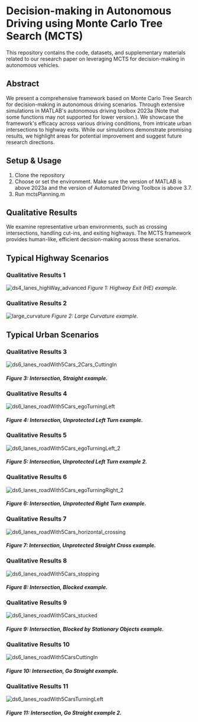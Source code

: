 # Decision-making in Autonomous Driving using Monte Carlo Tree Search (MCTS)

This repository contains the code, datasets, and supplementary materials related to our research paper on leveraging MCTS for decision-making in autonomous vehicles. 

## Abstract

We present a comprehensive framework based on Monte Carlo Tree Search for decision-making in autonomous driving scenarios. Through extensive simulations in MATLAB's autonomous driving toolbox 2023a (Note that some functions may not supported for lower version.). We showcase the framework's efficacy across various driving conditions, from intricate urban intersections to highway exits. While our simulations demonstrate promising results, we highlight areas for potential improvement and suggest future research directions.

## Setup & Usage

1. Clone the repository
2. Choose or set the environment. Make sure the version of MATLAB is above 2023a and the version of Automated Driving Toolbox is above 3.7.
3. Run mctsPlanning.m

## Qualitative Results

We examine representative urban environments, such as crossing intersections, handling cut-ins, and exiting highways. The MCTS framework provides human-like, efficient decision-making across these scenarios. 

<!--
## Road in Shanghai
<table>
  <tr>
    <td><img src="https://github.com/zhongshun/MCTS_for_Behavior_Planning/assets/14044932/83dd9359-907e-4bb6-aa78-44418a43dc49" alt="ShanghaiCenturalAvenue" width="100%"/></td>
    <td><img src="https://github.com/zhongshun/MCTS_for_Behavior_Planning/assets/14044932/ce8fe49c-74ca-403a-9819-9605335e1412" alt="ShanghaiIntersection" width="100%"/></td>
    <td><img src="https://github.com/zhongshun/MCTS_for_Behavior_Planning/assets/14044932/4b419c0f-5f5b-4bbd-83de-c18befa8b5d1" alt="ShanghaiLujiazuiTunnel" width="100%"/></td>
    <td><img src="https://github.com/zhongshun/MCTS_for_Behavior_Planning/assets/14044932/4b71eab5-08ce-4cfa-9587-a5bca752ba23" alt="ShanghaiLujiazuiTunnel" width="100%"/></td>
</table>
-->

<!--!![ShanghaiCenturalAvenue](https://github.com/zhongshun/MCTS_for_Behavior_Planning/assets/14044932/83dd9359-907e-4bb6-aa78-44418a43dc49)-->
<!--![ShanghaiIntersection](https://github.com/zhongshun/MCTS_for_Behavior_Planning/assets/14044932/ce8fe49c-74ca-403a-9819-9605335e1412)-->
<!--![ShanghaiLujiazuiTunnel](https://github.com/zhongshun/MCTS_for_Behavior_Planning/assets/14044932/4b419c0f-5f5b-4bbd-83de-c18befa8b5d1)-->
<!--![ShanghaiRoundAbout-ChasePlot](https://github.com/zhongshun/MCTS_for_Behavior_Planning/assets/14044932/4b71eab5-08ce-4cfa-9587-a5bca752ba23)-->

<!--
<img src="https://github.com/zhongshun/MCTS_for_Behavior_Planning/assets/14044932/a7841a81-12d8-469b-b5a1-52c089a50d64" width="300" alt="Description of GIF">
_Figure 1: Shanghai Century Avenue._
-->

<!--![ShanghaiCenturalAvenueGoStraight-BirdEye](https://github.com/zhongshun/MCTS_for_Behavior_Planning/assets/14044932/e8ac453f-2995-4149-b5e7-26a657f290ee)-->
<!--![ShanghaiCenturalAvenueGoStraight-ChasePlot](https://github.com/zhongshun/MCTS_for_Behavior_Planning/assets/14044932/a7841a81-12d8-469b-b5a1-52c089a50d64)-->


##  Typical Highway Scenarios
 
### Qualitative Results 1
![ds4_lanes_highWay_advanced](https://github.com/zhongshun/MCTS_for_Behavior_Planning/assets/14044932/cb822561-bc23-4ace-8c89-3525fa4b9c68)
_Figure 1: Highway Exit (HE) example._

 
### Qualitative Results 2
![large_curvature](https://github.com/zhongshun/MCTS_for_Behavior_Planning/assets/14044932/b05f2430-7404-40a0-ae2e-2f172bc2ddd5)
_Figure 2: Large Curvature example._

##  Typical Urban Scenarios

 
### Qualitative Results 3
![ds6_lanes_roadWith5Cars_2Cars_CuttingIn](https://github.com/zhongshun/MCTS_for_Behavior_Planning/assets/14044932/ed08e5d3-db53-410c-9f08-d6a2746dac0f)
#### _Figure 3: Intersection, Straight example._
 
### Qualitative Results 4
![ds6_lanes_roadWith5Cars_egoTurningLeft](https://github.com/zhongshun/MCTS_for_Behavior_Planning/assets/14044932/18a29055-820c-48cc-8276-66854dd5b6a3)
#### _Figure 4: Intersection, Unprotected Left Turn example._

 
### Qualitative Results 5
![ds6_lanes_roadWith5Cars_egoTurningLeft_2](https://github.com/zhongshun/MCTS_for_Behavior_Planning/assets/14044932/6061074a-23c6-4cf0-9f1c-1d8580980a2d)
#### _Figure 5: Intersection, Unprotected Left Turn example 2._

 
### Qualitative Results 6
![ds6_lanes_roadWith5Cars_egoTurningRight_2](https://github.com/zhongshun/MCTS_for_Behavior_Planning/assets/14044932/999695b9-90c9-4db8-92bb-0239679cbd35)
#### _Figure 6: Intersection, Unprotected Right Turn example._
 
### Qualitative Results 7
![ds6_lanes_roadWith5Cars_horizontal_crossing](https://github.com/zhongshun/MCTS_for_Behavior_Planning/assets/14044932/23ce25f6-fecd-4872-91a0-a05a0851cb28)
#### _Figure 7: Intersection, Unprotected Straight Cross example._
 
### Qualitative Results 8
![ds6_lanes_roadWith5Cars_stopping](https://github.com/zhongshun/MCTS_for_Behavior_Planning/assets/14044932/2905e5ab-d3da-4bff-afed-3ca04cfdf802)
#### _Figure 8: Intersection, Blocked example._
 
### Qualitative Results 9
![ds6_lanes_roadWith5Cars_stucked](https://github.com/zhongshun/MCTS_for_Behavior_Planning/assets/14044932/38c22f47-42e7-4cc5-9a52-9dad6c68906c)
#### _Figure 9: Intersection, Blocked by Stationary Objects example._
 
### Qualitative Results 10
![ds6_lanes_roadWith5CarsCuttingIn](https://github.com/zhongshun/MCTS_for_Behavior_Planning/assets/14044932/dc96ed33-df67-476e-9ac4-8d6b1c2caabc)
#### _Figure 10: Intersection, Go Straight example._

 
### Qualitative Results 11
![ds6_lanes_roadWith5CarsTurningLeft](https://github.com/zhongshun/MCTS_for_Behavior_Planning/assets/14044932/528976bf-5494-4f5f-929a-8a0214f10c01)
#### _Figure 11: Intersection, Go Straight example 2._



